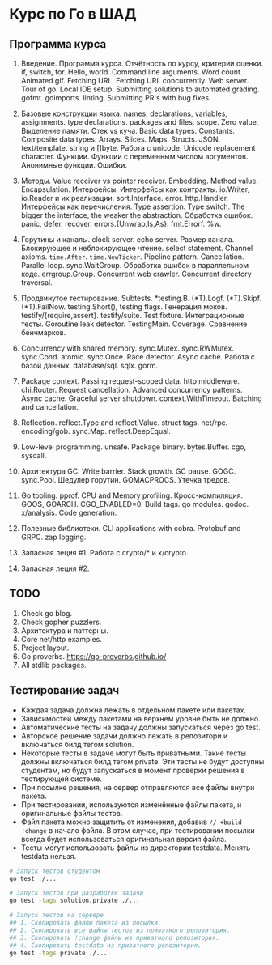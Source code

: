 # Курс по Го в ШАД

## Программа курса

1. Введение. Программа курса. Отчётность по курсу, критерии
   оценки. if, switch, for. Hello, world. Command line arguments. Word
   count. Animated gif. Fetching URL. Fetching URL concurrently. Web
   server. Tour of go. Local IDE setup. Submitting solutions to
   automated grading. gofmt. goimports. linting. Submitting PR's with
   bug fixes.

2. Базовые конструкции языка. names, declarations, variables,
   assignments. type declarations. packages and files. scope. Zero
   value. Выделение памяти. Стек vs куча. Basic data
   types. Constants. Composite data types. Arrays. Slices. Maps. Structs.
   JSON. text/template. string и []byte. Работа с unicode. Unicode
   replacement character.
   Функции. Функции с переменным числом аргументов. Анонимные функции. Ошибки.

3. Методы. Value receiver vs pointer receiver. Embedding. Method
   value. Encapsulation. Интерфейсы. Интерфейсы как
   контракты. io.Writer, io.Reader и их
   реализации. sort.Interface. error. http.Handler. Интерфейсы как
   перечисления. Type assertion. Type switch. The bigger the
   interface, the weaker the abstraction. Обработка ошибок. panic,
   defer, recover. errors.{Unwrap,Is,As}. fmt.Errorf. %w.

4. Горутины и каналы. clock server. echo server. Размер
   канала. Блокирующее и неблокирующее чтение. select
   statement. Channel axioms. `time.After`. `time.NewTicker`. Pipeline
   pattern. Cancellation. Parallel loop. sync.WaitGroup. Обработка
   ошибок в параллельном коде. errgroup.Group. Concurrent web
   crawler. Concurrent directory traversal.

5. Продвинутое тестирование. Subtests. *testing.B. (*T).Logf. (*T).Skipf. (*T).FailNow.
   testing.Short(), testing flags. Генерация моков. testify/{require,assert}. testify/suite. Test fixture.
   Интеграционные тесты. Goroutine leak detector. TestingMain. Coverage. Сравнение бенчмарков.

6. Concurrency with shared memory. sync.Mutex. sync.RWMutex. sync.Cond. atomic. sync.Once.
   Race detector. Async cache. Работа с базой данных. database/sql. sqlx. gorm.

7. Package context. Passing request-scoped data. http middleware. chi.Router. Request cancellation.
   Advanced concurrency patterns. Async cache. Graceful server shutdown. context.WithTimeout.
   Batching and cancellation.

8. Reflection. reflect.Type and reflect.Value. struct tags. net/rpc. encoding/gob.
   sync.Map. reflect.DeepEqual.

9. Low-level programming. unsafe. Package binary. bytes.Buffer. cgo,
   syscall.

10. Архитектура GC. Write barrier. Stack growth. GC pause. GOGC. sync.Pool. Шедулер
    горутин. GOMACPROCS. Утечка тредов.

11. Go tooling. pprof. CPU and Memory profiling. Кросс-компиляция. GOOS, GOARCH. CGO_ENABLED=0.
    Build tags. go modules. godoc. x/analysis. Code generation.

12. Полезные библиотеки. CLI applications with cobra. Protobuf and
    GRPC. zap logging.

13. Запасная леция #1. Работа с crypto/* и x/crypto.

14. Запасная леция #2.

## TODO

1. Check go blog.
2. Check gopher puzzlers.
3. Архитектура и паттерны.
4. Core net/http examples.
5. Project layout.
6. Go proverbs. https://go-proverbs.github.io/
7. All stdlib packages.

## Тестирование задач

 - Каждая задача должна лежать в отдельном пакете или пакетах.
 - Зависимостей между пакетами на верхнем уровне быть не должно.
 - Автоматические тесты на задачу должны запускаться через go test.
 - Авторское решение задачи должно лежать в репозитори и включаться
   билд тегом solution.
 - Некоторые тесты в задаче могут быть приватными. Такие тесты должны
   включаться билд тегом private. Эти тесты не будут доступны
   студентам, но будут запускаться в момент проверки решения в
   тестирующей системе.
 - При посылке решения, на сервер отправляются все файлы внутри пакета.
 - При тестировании, используются изменённые файлы пакета, и
   оригинальные файлы тестов.
 - Файл пакета можно защитить от изменения, добавив `// +build !change` в начало файла.
   В этом случае, при тестировании посылки всегда будет использоваться оригинальная версия файла.
 - Тесты могут использовать файлы из директории testdata. Менять testdata нельзя.

```sh
# Запуск тестов студентом
go test ./...

# Запуск тестов при разработке задачи
go test -tags solution,private ./...

# Запуск тестов на сервере
## 1. Скопировать файлы пакета из посылки.
## 2. Скопировать все файлы тестов из приватного репозитория.
## 3. Скопировать !change файлы из приватного репозитория.
## 4. Скопировать testdata из приватного репозитория.
go test -tags private ./...
```
